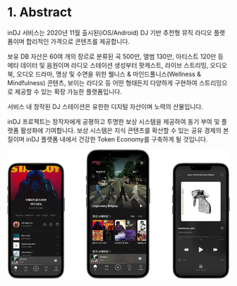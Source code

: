 # 1. Abstract

inDJ 서비스는 2020년 11월 출시된(iOS/Android) DJ 기반 추천형 뮤직 라디오 플랫폼이며 합리적인 가격으로 콘텐츠를 제공합니다.&#x20;



보유 DB 자산은 60여 개의 장르로 분류된 곡 500만, 앨범 130만, 아티스트 120만 등 메타 데이터 및 음원이며 라디오 스테이션 생성부터 팟캐스트, 라이브 스트리밍, 오디오북, 오디오 드라마, 명상 및 수면을 위한 웰니스 & 마인드풀니스(Wellness & Mindfulness) 콘텐츠,  보이는 라디오 등 어떤 형태든지 다양하게 구현하여 스트리밍으로 제공할 수 있는 확장 가능한 플랫폼입니다.



서비스 내 창작된 DJ 스테이션은 유한한 디지털 자산이며 노력의 산물입니다.&#x20;



inDJ 프로젝트는 창작자에게 공평하고 투명한 보상 시스템을 제공하여 동기 부여 및 플랫폼 활성화에 기여합니다. 보상 시스템은 지식 콘텐츠를 확산할 수 있는 공유 경제의 본질이며 inDJ 플랫폼 내에서 건강한 Token Economy를 구축하게 될 것입니다.&#x20;





![inDJ Feature (2022.03 출시예정)](<.gitbook/assets/image (9).png>)
